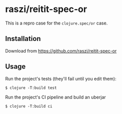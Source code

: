 # raszi/reitit-spec-or

This is a repro case for the `clojure.spec/or` case.

## Installation

Download from https://github.com/raszi/reitit-spec-or

## Usage

Run the project's tests (they'll fail until you edit them):

    $ clojure -T:build test

Run the project's CI pipeline and build an uberjar

    $ clojure -T:build ci
